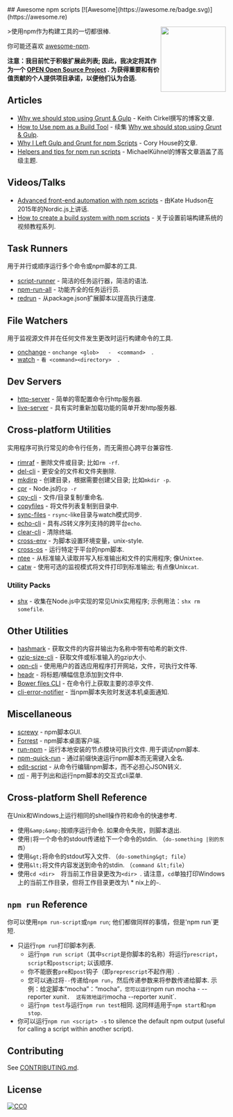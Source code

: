 <div class="github-widget" data-repo="RyanZim/awesome-npm-scripts"></div>
<script async src="https://pagead2.googlesyndication.com/pagead/js/adsbygoogle.js"></script><ins class="adsbygoogle" style="display:block" data-ad-client="ca-pub-6890694312814945" data-ad-slot="5473692530" data-ad-format="auto"  data-full-width-responsive="true"></ins>
## Awesome npm scripts [![Awesome](https://awesome.re/badge.svg)](https://awesome.re)

[<img src="https://raw.githubusercontent.com/RyanZim/awesome-npm-scripts/master/npm-logo.png" align="right" width="150">](https://www.npmjs.com)

&gt;使用npm作为构建工具的一切都很棒.

你可能还喜欢 [awesome-npm](https://github.com/sindresorhus/awesome-npm).

 **注意：我目前忙于积极扩展此列表;  因此，我决定将其作为一个 [OPEN Open Source Project](http://openopensource.github.io/) .  为获得重要和有价值贡献的个人提供项目承诺，以便他们认为合适.**


<!-- START doctoc generated TOC please keep comment here to allow auto update -->
<!-- DON'T EDIT THIS SECTION, INSTEAD RE-RUN doctoc TO UPDATE -->



<!-- END doctoc generated TOC please keep comment here to allow auto update -->

## Articles

- [Why we should stop using Grunt & Gulp](https://www.keithcirkel.co.uk/why-we-should-stop-using-grunt/) -  Keith Cirkel撰写的博客文章.
- [How to Use npm as a Build Tool](https://www.keithcirkel.co.uk/how-to-use-npm-as-a-build-tool/) - 续集 [Why we should stop using Grunt & Gulp](https://www.keithcirkel.co.uk/why-we-should-stop-using-grunt/).
- [Why I Left Gulp and Grunt for npm Scripts](https://medium.freecodecamp.com/why-i-left-gulp-and-grunt-for-npm-scripts-3d6853dd22b8) -  Cory House的文章.
- [Helpers and tips for npm run scripts](http://michael-kuehnel.de/tooling/2018/03/22/helpers-and-tips-for-npm-run-scripts.html) - MichaelKühnel的博客文章涵盖了高级主题.

## Videos/Talks

- [Advanced front-end automation with npm scripts](https://www.youtube.com/watch?v=0RYETb9YVrk) - 由Kate Hudson在2015年的Nordic.js上讲话.
- [How to create a build system with npm scripts](http://www.penta-code.com/how-to-create-a-build-system-with-npm-scripts/) - 关于设置前端构建系统的视频教程系列.

## Task Runners

用于并行或顺序运行多个命令或npm脚本的工具.

- [script-runner](https://github.com/paulpflug/script-runner) - 简洁的任务运行器，简洁的语法.
- [npm-run-all](https://github.com/mysticatea/npm-run-all) - 功能齐全的任务运行员.
- [redrun](https://github.com/coderaiser/redrun) - 从package.json扩展脚本以提高执行速度.

## File Watchers

用于监视源文件并在任何文件发生更改时运行构建命令的工具.

- [onchange](https://github.com/Qard/onchange)   - `onchange <glob>   -  <command>  `.
- [watch](https://github.com/mikeal/watch)   - `看 <command><directory>  `.

## Dev Servers

- [http-server](https://github.com/indexzero/http-server) - 简单的零配置命令行http服务器.
- [live-server](https://github.com/tapio/live-server) - 具有实时重新加载功能的简单开发http服务器.

## Cross-platform Utilities

实用程序可执行常见的命令行任务，而无需担心跨平台兼容性.

- [rimraf](https://github.com/isaacs/rimraf)   - 删除文件或目录;  比如`rm -rf`.
- [del-cli](https://github.com/sindresorhus/del-cli) - 更安全的文件和文件夹删除.
- [mkdirp](https://github.com/substack/node-mkdirp)   - 创建目录，根据需要创建父目录;  比如`mkdir -p`.
- [cpr](https://github.com/davglass/cpr) -  Node.js的`cp -r`
- [cpy-cli](https://github.com/sindresorhus/cpy-cli) - 文件/目录复制/重命名.
- [copyfiles](https://github.com/calvinmetcalf/copyfiles) - 将文件列表复制到目录中.
- [sync-files](https://github.com/byteclubfr/node-sync-files) - `rsync`-like目录与watch模式同步.
- [echo-cli](https://github.com/iamakulov/echo-cli) - 具有JS转义序列支持的跨平台`echo`.
- [clear-cli](https://github.com/sindresorhus/clear-cli) - 清除终端.
- [cross-env](https://github.com/kentcdodds/cross-env) - 为脚本设置环境变量，unix-style.
- [cross-os](https://github.com/milewski/cross-os) - 运行特定于平台的npm脚本.
- [ntee](https://github.com/stefanmaric/ntee)   - 从标准输入读取并写入标准输出和文件的实用程序;  像Unix`tee`.
- [catw](https://github.com/substack/catw)   - 使用可选的监视模式将文件打印到标准输出;  有点像Unix`cat`.

### Utility Packs

- [shx](https://github.com/shelljs/shx)   - 收集在Node.js中实现的常见Unix实用程序;  示例用法：`shx rm somefile`.

## Other Utilities

- [hashmark](https://github.com/keithamus/hashmark) - 获取文件的内容并输出为名称中带有哈希的新文件.
- [gzip-size-cli](https://github.com/sindresorhus/gzip-size-cli) - 获取文件或标准输入的gzip大小.
- [opn-cli](https://github.com/sindresorhus/opn-cli) - 使用用户的首选应用程序打开网站，文件，可执行文件等.
- [headr](https://github.com/heldr/headr) - 将标题/横幅信息添加到文件中.
- [Bower files CLI](https://github.com/thompsonemerson/bower-files-cli) - 在命令行上获取主要的凉亭文件.
- [cli-error-notifier](https://github.com/micromata/cli-error-notifier) - 当npm脚本失败时发送本机桌面通知.

## Miscellaneous

- [screwy](https://github.com/samueleaton/screwy) -  npm脚本GUI.
- [Forrest](https://github.com/stefanjudis/forrest) -  npm脚本桌面客户端.
- [run-npm](https://github.com/timoxley/npm-run)   - 运行本地安装的节点模块可执行文件.  用于调试npm脚本.
- [npm-quick-run](https://github.com/bahmutov/npm-quick-run) - 通过前缀快速运行npm脚本而无需键入全名.
- [edit-script](https://github.com/RyanZim/edit-script) - 从命令行编辑npm脚本，而不必担心JSON转义.
- [ntl](https://github.com/ruyadorno/ntl) - 用于列出和运行npm脚本的交互式cli菜单.

## Cross-platform Shell Reference

在Unix和Windows上运行相同的shell操作符和命令的快速参考.

  - 使用`&amp;&amp;`按顺序运行命令.  如果命令失败，则脚本退出.
  - 使用`|`将一个命令的stdout传递给下一个命令的stdin.  （`do-something |别的东西`）
  - 使用`&gt;`将命令的stdout写入文件.  （`do-something&gt; file`）
  - 使用`&lt;`将文件内容发送到命令的stdin.  （`command &lt;file`）
  - 使用`cd <dir>  `将当前工作目录更改为` <dir>  `.  请注意，`cd`单独打印Windows上的当前工作目录，但将工作目录更改为\ * nix上的`~`.

## `npm run` Reference

 你可以使用`npm run-script`或`npm run`;  他们都做同样的事情，但是&#39;npm run`更短.

- 只运行`npm run`打印脚本列表.
  - 运行`npm run script`（其中`script`是你脚本的名称）将运行`prescript`，`script`和`postscript`;  以该顺序.
  - 你不能嵌套`pre`和`post`钩子（即`preprescript`不起作用）.
  - 您可以通过将`--`传递给`npm run`，然后传递参数来将参数传递给脚本.  示例：给定脚本“mocha”：“mocha”`，您可以运行`npm run mocha  -  --reporter xunit`.  这有效地运行`mocha --reporter xunit`.
  - 运行`npm test`与运行`npm run test`相同.  这同样适用于`npm start`和`npm stop`.
- 你可以运行`npm run <script> -s` to silence the default npm output (useful for calling a script within another script).

## Contributing

See [CONTRIBUTING.md](https://github.com/RyanZim/awesome-npm-scripts/blob/master/CONTRIBUTING.md).

## License

[![CC0](http://mirrors.creativecommons.org/presskit/buttons/88x31/svg/cc-zero.svg)](https://creativecommons.org/publicdomain/zero/1.0/)
